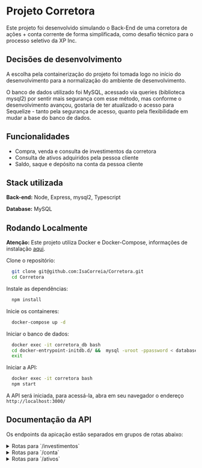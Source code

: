 # Projeto Corretora

Este projeto foi desenvolvido simulando o Back-End de uma corretora de ações + conta corrente de forma simplificada, como desafio técnico para o processo seletivo da XP Inc.

## Decisões de desenvolvimento

A escolha pela containerização do projeto foi tomada logo no início do desenvolvimento para a normalização do ambiente de desenvolvimento.

O banco de dados utilizado foi MySQL, acessado via queries (biblioteca mysql2) por sentir mais segurança com esse método, mas conforme o desenvolvimento avançou, gostaria de ter atualizado o acesso para Sequelize - tanto pela segurança de acesso, quanto pela flexibilidade em mudar a base do banco de dados.

## Funcionalidades

- Compra, venda e consulta de investimentos da corretora
- Consulta de ativos adquiridos pela pessoa cliente
- Saldo, saque e depósito na conta da pessoa cliente

## Stack utilizada

**Back-end:** Node, Express, mysql2, Typescript

**Database:** MySQL

## Rodando Localmente

**Atenção:** Este projeto utiliza Docker e Docker-Compose, informações de instalação [aqui](https://docs.docker.com/get-docker/).

Clone o repositório:

```bash
  git clone git@github.com:IsaCorreia/Corretora.git
  cd Corretora
```

Instale as dependências:

```bash
  npm install
```

Inicie os containeres:

```bash
  docker-compose up -d
```

Iniciar o banco de dados:

```bash
  docker exec -it corretora_db bash
  cd docker-entrypoint-initdb.d/ &&  mysql -uroot -ppassword < database.sql
  exit
```

Iniciar a API:

```bash
  docker exec -it corretora bash
  npm start
```

A API será iniciada, para acessá-la, abra em seu navegador o endereço `http://localhost:3000/`

## Documentação da API

Os endpoints da apicação estão separados em grupos de rotas abaixo:

<details>
<summary>Rotas para `/investimentos`</summary>

### Retorna todos os ativos

```http
  GET /investimentos
```

<details>
<summary>Retorno:</summary>

<code>
[
  {
    "CodAtivo": 1,
    "NomeAtivo": "XP",
    "QtdeAtivo": 10,
    "Valor": "18"
  }
]
</code>
</details>

### Retorna um ativo

```http
  GET /investimentos/${id}
```

| Parâmetro | Tipo     | Descrição                                       |
| :-------- | :------- | :---------------------------------------------- |
| `id`      | `string` | **Obrigatório**. O ID do ativo a ser consultado |

<details>
<summary>Retorno:</summary>

<code>
{
  "CodAtivo": 1,
  "NomeAtivo": "XP",
  "QtdeAtivo": 10,
  "Valor": "18"
}
</code>
</details>

### Compra de ativos

```http
  POST /investimentos/comprar
```

| Parâmetro    | Tipo     | Descrição                                                            |
| :----------- | :------- | :------------------------------------------------------------------- |
| `CodCliente` | `number` | **Obrigatório**. O ID da pessoa cliente que deseja efetuar a compra. |
| `CodAtivo`   | `number` | **Obrigatório**. O ID do ativo desejado.                             |
| `QtdeAtivo`  | `number` | **Obrigatório**. A quantidade do ativo desejado.                     |

<details>
<summary>Verificações:</summary>

- `QtdeAtivo` deve ser igual a 1 ou maior que 1.
- O ativo solicitado possui estoque suficiente.
- O Saldo em conta da pessoa cliente deve ser igual ou maior que o valor total da compra.

</details>

### Venda de ativos

```http
  POST /investimentos/vender
```

| Parâmetro    | Tipo     | Descrição                                                            |
| :----------- | :------- | :------------------------------------------------------------------- |
| `CodCliente` | `number` | **Obrigatório**. O ID da pessoa cliente que deseja efetuar a compra. |
| `CodAtivo`   | `number` | **Obrigatório**. O ID do ativo desejado.                             |
| `QtdeAtivo`  | `number` | **Obrigatório**. A quantidade do ativo desejado.                     |

<details>
<summary>Verificações:</summary>

- `QtdeAtivo` deve ser igual a 1 ou maior que 1.
- A pessoa cliente possui quantidade igual a 1 ou maior que 1 do ativo solicitado.

</details>
</details>

<details>
<summary> Rotas para `/conta`</summary>

### Retorna o saldo da conta

```http
  GET /conta/${id}
```

| Parâmetro | Tipo     | Descrição                                       |
| :-------- | :------- | :---------------------------------------------- |
| `id`      | `string` | **Obrigatório**. O ID da conta a ser consultada |

<details>
<summary>Retorno:</summary>

<code>
{
	"CodCliente": 1,
	"Saldo": "100"
}
</code>
</details>

### Depósito na conta

```http
  POST /conta/deposito
```

| Parâmetro    | Tipo      | Descrição                                              |
| :----------- | :-------- | :----------------------------------------------------- |
| `CodCliente` | `number`  | **Obrigatório**. O ID da conta para efetuar o depósito |
| `Valor`      | `decimal` | **Obrigatório**. Valor do depósito                     |

### Saque na conta

```http
  POST /conta/saque
```

| Parâmetro    | Tipo      | Descrição                                              |
| :----------- | :-------- | :----------------------------------------------------- |
| `CodCliente` | `number`  | **Obrigatório**. O ID da conta para efetuar o depósito |
| `Valor`      | `decimal` | **Obrigatório**. Valor do depósito                     |

<details>
<summary>Verificações:</summary>

- A conta da pessoa cliente possui saldo menor ou igual ao valor solicitado apra saque.

</details>

</details>

<details>
<summary>Rotas para `/ativos`</summary>

### Retorna os ativos da conta

```http
  GET /ativos/${id}
```

| Parâmetro | Tipo     | Descrição                                       |
| :-------- | :------- | :---------------------------------------------- |
| `id`      | `string` | **Obrigatório**. O ID da conta a ser consultada |

<details>
<summary>Retorno:</summary>
<code>
[
  {
    "CodCliente": 1,
    "CodAtivo": 1,
    "QtdeAtivo": 1,
    "Valor": "18"
  }
]
</code>
</details>
</details>
